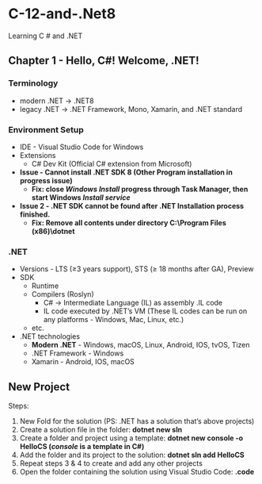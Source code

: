 # C-12-and-.Net8
Learning C # and .NET
## Chapter 1 - Hello, C#! Welcome, .NET!

### Terminology

- modern .NET → .NET8
- legacy .NET → .NET Framework, Mono, Xamarin, and .NET standard

### Environment Setup

- IDE - Visual Studio Code for Windows
- Extensions
    - C# Dev Kit (Official C# extension from Microsoft)
- **Issue - Cannot install .NET SDK 8 (Other Program installation in progress issue)**
    - **Fix: close *Windows Install* progress through Task Manager, then start Windows *Install service***
- **Issue 2 - .NET SDK cannot be found after .NET Installation process finished.**
    - **Fix: Remove all contents under directory C:\Program Files (x86)\dotnet**

### .NET

- Versions - LTS (≥3 years support), STS (≥ 18 months after GA), Preview
- SDK
    - Runtime
    - Compilers (Roslyn)
        - C# →  Intermediate Language (IL) as assembly .IL code
        - IL code executed by .NET’s VM (These IL codes can be run on any platforms - Windows, Mac, Linux, etc.)
    - etc.
- .NET technologies
    - **Modern .NET** - Windows, macOS, Linux, Android, IOS, tvOS, Tizen
    - .NET Framework - Windows
    - Xamarin - Android, IOS, macOS

## New Project

Steps:

1. New Fold for the solution (PS: .NET has a solution that’s above projects)
2. Create a solution file in the folder: **dotnet new sln**
3. Create a folder and project using a template: **dotnet new console -o HelloCS (*console* is a template in C#)**
4. Add the folder and its project to the solution: **dotnet sln add HelloCS**
5. Repeat steps 3 & 4 to create and add any other projects
6. Open the folder containing the solution using Visual Studio Code: **.code**